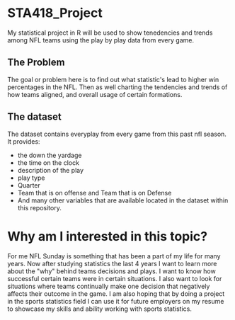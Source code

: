 # STA418_Project
My statistical project in R will be used to show tenedencies and trends among NFL teams using the play by play data from every game.


## The Problem  
The goal or problem here is to find out what statistic's lead to higher win percentages in the NFL. Then as well charting the tendencies and trends of how teams aligned, and overall usage of certain formations.

## The dataset 
The dataset contains everyplay from every game from this past nfl season. It provides:
* the down the yardage 
* the time on the clock 
* description of the play
* play type
* Quarter
* Team that is on offense and Team that is on Defense
* And many other variables that are available located in the dataset within this repository.  
 
# Why am I interested in this topic?
For me NFL Sunday is something that has been a part of my life for many years. Now after studying statistics the last 4 years I want to learn more about the "why" behind teams decisions and plays. I want to know how successful certain teams were in certain situations. I also want to look for situations where teams continually make one decision that negatively affects their outcome in the game. I am also hoping that by doing a project in the sports statistics field I can use it for future employers on my resume to showcase my skills and ability working with sports statistics.

